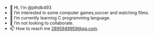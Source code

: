- 👋 Hi, I’m @jdhdb493
- 👀 I’m interested in some computer games,soccer and watching films.
- 🌱 I’m currently learning C programming language.
- 💞️ I’m not looking to collaborate. 
- 📫 How to reach me 2895949959@qq.com.

<!---
jdhdb493/jdhdb493 is a ✨ special ✨ repository because its `README.md` (this file) appears on your GitHub profile.
You can click the Preview link to take a look at your changes.
--->

